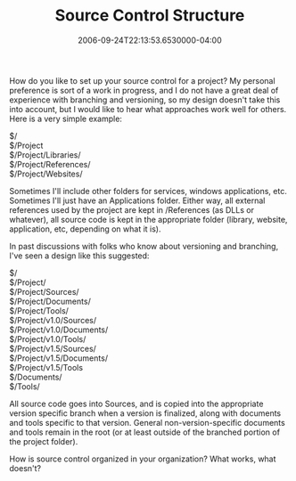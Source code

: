 ﻿---
title: Source Control Structure
date: "2006-09-24T22:13:53.6530000-04:00"
description: How do you like to set up your source control for a project? My
featuredImage: img/source-control-structure-featured.png
---

How do you like to set up your source control for a project? My personal preference is sort of a work in progress, and I do not have a great deal of experience with branching and versioning, so my design doesn't take this into account, but I would like to hear what approaches work well for others. Here is a very simple example:

$/\
$/Project\
$/Project/Libraries/\
$/Project/References/\
$/Project/Websites/

Sometimes I'll include other folders for services, windows applications, etc. Sometimes I'll just have an Applications folder. Either way, all external references used by the project are kept in /References (as DLLs or whatever), all source code is kept in the appropriate folder (library, website, application, etc, depending on what it is).

In past discussions with folks who know about versioning and branching, I've seen a design like this suggested:

$/\
$/Project/\
$/Project/Sources/\
$/Project/Documents/\
$/Project/Tools/\
$/Project/v1.0/Sources/\
$/Project/v1.0/Documents/\
$/Project/v1.0/Tools/\
$/Project/v1.5/Sources/\
$/Project/v1.5/Documents/\
$/Project/v1.5/Tools\
$/Documents/\
$/Tools/

All source code goes into Sources, and is copied into the appropriate version specific branch when a version is finalized, along with documents and tools specific to that version. General non-version-specific documents and tools remain in the root (or at least outside of the branched portion of the project folder).

How is source control organized in your organization? What works, what doesn't?

